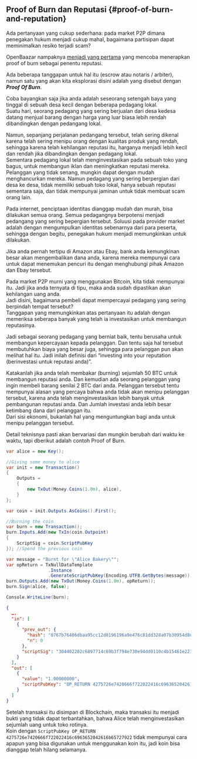 ## Proof of Burn dan Reputasi {#proof-of-burn-and-reputation}

Ada pertanyaan yang cukup sederhana: pada market P2P dimana penegakan hukum menjadi cukup mahal, bagaimana partisipan dapat meminimalkan resiko terjadi scam?

OpenBaazar nampaknya [menjadi yang pertama](https://gist.github.com/dionyziz/e3b296861175e0ebea4b) yang mencoba menerapkan proof of burn sebagai penentu reputasi. 

Ada beberapa tanggapan untuk hal itu \(escrow atau notaris \/ arbiter\), namun satu yang akan kita eksplorasi disini adalah yang disebut dengan _**Proof Of Burn**_.

Coba bayangkan saja jika anda adalah seseorang setengah baya yang tinggal di sebuah desa kecil dengan beberapa pedagang lokal.   
Suatu hari, seorang pedagang yang sering berjualan dari desa kedesa datang menjual barang dengan harga yang luar biasa lebih rendah dibandingkan dengan pedangang lokal. 

Namun, sepanjang perjalanan pedangang tersebut, telah sering dikenal karena telah sering menipu orang dengan kualitas produk yang rendah, sehingga karena telah kehilangan reputasi itu, harganya menjadi lebih kecil dan rendah jika dibandingkan dengan pedagang lokal.   
Sementara pedagang lokal telah menginvestasikan pada sebuah toko yang bagus, untuk membangun iklan dan meningkatkan reputasi mereka. Pelanggan yang tidak senang, mungkin dapat dengan mudah menghancurkan mereka. Namun pedagang yang sering berpergian dari desa ke desa, tidak memiliki sebuah toko lokal, hanya sebuah reputasi sementara saja, dan tidak mempunyai jaminan untuk tidak membuat scam orang lain. 

Pada internet, penciptaan identitas dianggap mudah dan murah, bisa dilakukan semua orang. Semua pedagangnya berpotensi menjadi pedangang yang sering bepergian tersebut. 
Soluusi pada provider market adalah dengan mengumpulkan identitas sebenarnya dari para peserta, sehingga dengan begitu, penegakan hukum menjadi memungkinkan untuk dilakukan. 

Jika anda pernah tertipu di Amazon atau Ebay, bank anda kemungkinan besar akan mengembalikan dana anda, karena mereka mempunyai cara untuk dapat menemukan pencuri itu dengan menghubungi pihak Amazon dan Ebay tersebut. 

Pada market P2P murni yang menggunakan Bitcoin, kita tidak mempunyai itu. Jadi jika anda ternyata di tipu, maka anda sudah dipastikan akan kehilangan uang anda.   
Jadi disini, bagaimana pembeli dapat mempercayai pedagang yang sering berpindah tempat tersebut?   
Tanggapan yang memungkinkan atas pertanyaan itu adalah dengan memeriksa seberapa banyak yang telah ia investasikan untuk membangun reputasinya. 

Jadi sebagai seorang pedagang yang berniat baik, tentu berusaha untuk membangun kepercayaan kepada pelanggan. Dan tentu saja hal tersebut membutuhkan biaya yang besar juga, sehingga para pelanggan pun akan melihat hal itu. Jadi inilah definisi dari “investing into your reputation \(berinvestasi untuk reputasi anda\)”.

Katakanlah jika anda telah membakar \(burning\) sejumlah 50 BTC untuk membangun reputasi anda. Dan kemudian ada seorang pelanggan yang ingin membeli barang senilai 2 BTC dari anda. Pelanggan tersebut tentu mempunyai alasan yang percaya bahwa anda tidak akan menipu pelanggan tersebut, karena anda telah menginvestasikan lebih banyak untuk pembangunan reputasi anda. Dan Jumlah investasi anda lebih besar ketimbang dana dari pelanggan itu.   
Dari sisi ekonomi, bukanlah hal yang menguntungkan bagi anda untuk menipu pelanggan tersebut. 

Detail teknisnya pasti akan bervariasi dan mungkin berubah dari waktu ke waktu, tapi dberikut adalah contoh Proof of Burn.

```cs
var alice = new Key();

//Giving some money to alice
var init = new Transaction()
{
    Outputs = 
    {
        new TxOut(Money.Coins(1.0m), alice),
    }
};

var coin = init.Outputs.AsCoins().First();

//Burning the coin
var burn = new Transaction();
burn.Inputs.Add(new TxIn(coin.Outpoint)
{
    ScriptSig = coin.ScriptPubKey
}); //Spend the previous coin

var message = "Burnt for \"Alice Bakery\"";
var opReturn = TxNullDataTemplate
                .Instance
                .GenerateScriptPubKey(Encoding.UTF8.GetBytes(message));
burn.Outputs.Add(new TxOut(Money.Coins(1.0m), opReturn));
burn.Sign(alice, false);

Console.WriteLine(burn);
```

```json
{
  ….
  "in": [
    {
      "prev_out": {
        "hash": "0767b76406dbaa95cc12d8196196a9e476c81dd328a07b30954d8de256aa1e9f",
        "n": 0
      },
      "scriptSig": "304402202c6897714c69b3f794e730e94dd0110c4b15461e221324b5a78316f97c4dffab0220742c811d62e853dea433e97a4c0ca44e96a0358c9ef950387354fbc24b8964fb01 03fedc2f6458fef30c56cafd71c72a73a9ebfb2125299d8dc6447fdd12ee55a52c"
    }
  ],
  "out": [
    {
      "value": "1.00000000",
      "scriptPubKey": "OP_RETURN 4275726e7420666f722022416c6963652042616b65727922"
    }
  ]
}
```

Setelah transaksi itu disimpan di Blockchain, maka transaksi itu menjadi bukti yang tidak dapat terbantahkan, bahwa Alice telah menginvestasikan sejumlah uang untuk toko rotinya.   
Koin dengan `ScriptPubKey OP_RETURN 4275726e7420666f722022416c6963652042616b65727922` tidak mempunyai cara apapun yang bisa digunakan untuk menggunakan koin itu, jadi koin bisa dianggap telah hilang selamanya. 

